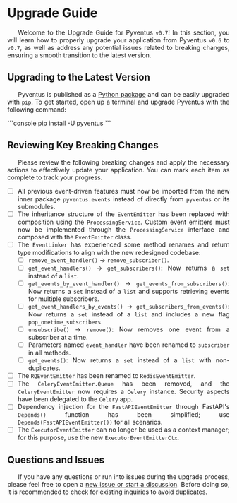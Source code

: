 <style>
    .text-section{
        p {
            text-align: justify;

            &:before {
                content: '';
                display: inline-block;
                width: 1.5rem;
            }
        }

        li {
            text-align: justify;
        }

        .task-list-control {
            input {
                cursor: pointer !important;
                z-index: 1 !important;
            }
        }
    }

    .terminal-command {
        .go:before {
            content: "$";
            padding-right: 1.17647em;
        }
    }
</style>

<div class="text-section" markdown>

# Upgrade Guide

Welcome to the Upgrade Guide for Pyventus `v0.7`! In this section, you will learn how to properly upgrade your application from Pyventus `v0.6` to `v0.7`, as well as address any potential issues related to breaking changes, ensuring a smooth transition to the latest version.

## Upgrading to the Latest Version

Pyventus is published as a <a href="https://pypi.org/project/pyventus/" target="_blank">Python package</a> and can be easily upgraded with `pip`. To get started, open up a terminal and upgrade Pyventus with the following command:

<div class="terminal-command">
```console
pip install -U pyventus
```
</div>

## Reviewing Key Breaking Changes

Please review the following breaking changes and apply the necessary actions to effectively update your application. You can mark each item as complete to track your progress.

-   [ ] All previous event-driven features must now be imported from the new inner package `pyventus.events` instead of directly from `pyventus` or its submodules.
-   [ ] The inheritance structure of the `EventEmitter` has been replaced with composition using the `ProcessingService`. Custom event emitters must now be implemented through the `ProcessingService` interface and composed with the `EventEmitter` class.
-   [ ] The `EventLinker` has experienced some method renames and return type modifications to align with the new redesigned codebase:
    -   [ ] `remove_event_handler()` → `remove_subscriber()`.
    -   [ ] `get_event_handlers()` → `get_subscribers()`: Now returns a `set` instead of a `list`.
    -   [ ] `get_events_by_event_handler()` → `get_events_from_subscribers()`: Now returns a `set` instead of a `list` and supports retrieving events for multiple subscribers.
    -   [ ] `get_event_handlers_by_events()` → `get_subscribers_from_events()`: Now returns a `set` instead of a `list` and includes a new flag `pop_onetime_subscribers`.
    -   [ ] `unsubscribe()` → `remove()`: Now removes one event from a subscriber at a time.
    -   [ ] Parameters named `event_handler` have been renamed to `subscriber` in all methods.
    -   [ ] `get_events()`: Now returns a `set` instead of a `list` with non-duplicates.
-   [ ] The `RQEventEmitter` has been renamed to `RedisEventEmitter`.
-   [ ] The `CeleryEventEmitter.Queue` has been removed, and the `CeleryEventEmitter` now requires a `Celery` instance. Security aspects have been delegated to the `Celery` app.
-   [ ] Dependency injection for the `FastAPIEventEmitter` through FastAPI's `Depends()` function has been simplified; use `Depends(FastAPIEventEmitter())` for all scenarios.
-   [ ] The `ExecutorEventEmitter` can no longer be used as a context manager; for this purpose, use the new `ExecutorEventEmitterCtx`.

## Questions and Issues

If you have any questions or run into issues during the upgrade process, please feel free to open a <a href="https://github.com/mdapena/pyventus/issues/new/choose" target="_blank">new issue or start a discussion</a>. Before doing so, it is recommended to check for existing inquiries to avoid duplicates.

</div>
